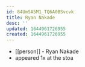 ```yaml
---
id: 84UmSA5M1_TQ6A0BSvcvk
title: Ryan Nakade
desc: ''
updated: 1644961726955
created: 1644961726955
---
```



- [[person]] - Ryan Nakade
- appeared 1x at the stoa

